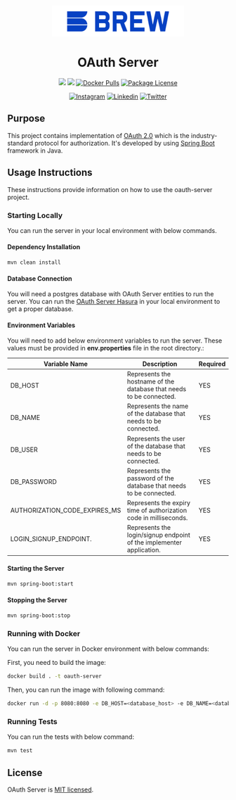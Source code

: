 <p  align="center">
<a  href="http://brewww.com/"  target="_blank"><img  src="https://github.com/BrewInteractive/oauth-server/blob/main/Brew-Logo-Small.png?raw=true"  width="300"  alt="Brew Logo"  /></a>
</p>


<h1  align="center">OAuth Server</h1>

<p align="center">
<a href="https://sonarcloud.io/summary/overall?id=BrewInteractive_oauth-server" target="_blank"><img src="https://sonarcloud.io/api/project_badges/measure?project=BrewInteractive_oauth-server&metric=alert_status"/></a>
<a href="https://sonarcloud.io/summary/overall?id=BrewInteractive_oauth-server" target="_blank"><img src="https://sonarcloud.io/api/project_badges/measure?project=BrewInteractive_oauth-server&metric=coverage"/></a>
<a href="https://hub.docker.com/repository/docker/brewery/oauth-server/general" target="_blank"><img src="https://img.shields.io/docker/pulls/brewery/oauth-server" alt="Docker Pulls" /></a> 
<a href="https://github.com/BrewInteractive/oauth-server/blob/main/LICENSE?raw=true" target="_blank"><img src="https://img.shields.io/github/license/BrewInteractive/oauth-server" alt="Package License" /></a>
</p>
<p align="center">
<a href="https://www.instagram.com/brew_interactive/" target="_blank"><img src="https://img.shields.io/badge/Instagram-E4405F?style=for-the-badge&logo=instagram&logoColor=white" alt="Instagram" /></a>
<a href="https://www.linkedin.com/company/brew-interactive/" target="_blank"><img src="https://img.shields.io/badge/LinkedIn-0077B5?style=for-the-badge&logo=linkedin&logoColor=white" alt="Linkedin" /></a>
<a href="https://twitter.com/BrewInteractive" target="_blank"><img src="https://img.shields.io/badge/Twitter-1DA1F2?style=for-the-badge&logo=twitter&logoColor=white" alt="Twitter" /></a>
</p>

## Purpose

This project contains implementation of [OAuth 2.0](https://www.rfc-editor.org/rfc/rfc6749) which is the
industry-standard protocol for authorization. It's developed by
using [Spring Boot](https://spring.io/guides/gs/spring-boot/) framework in Java.

## Usage Instructions

These instructions provide information on how to use the oauth-server project.

### Starting Locally

You can run the server in your local environment with below commands.

#### Dependency Installation

```bash
mvn clean install
```

#### Database Connection

You will need a postgres database with OAuth Server entities to run the server. You can run
the [OAuth Server Hasura](https://github.com/BrewInteractive/oauth-server-hasura) in your local environment to get a
proper database.

#### Environment Variables

You will need to add below environment variables to run the server. These values must be provided in **env.properties**
file in the root directory.:

| Variable Name                 | Description                                                          | Required |
|-------------------------------|----------------------------------------------------------------------|----------|
| DB_HOST                       | Represents the hostname of the database that needs to be connected.  | YES      |
| DB_NAME                       | Represents the name of the database that needs to be connected.      | YES      |
| DB_USER                       | Represents the user of the database that needs to be connected.      | YES      |
| DB_PASSWORD                   | Represents the password of the database that needs to be connected.  | YES      |
| AUTHORIZATION_CODE_EXPIRES_MS | Represents the expiry time of authorization code in milliseconds.    | YES      |
| LOGIN_SIGNUP_ENDPOINT.        | Represents the login/signup endpoint of the implementer application. | YES      |

#### Starting the Server

```bash
mvn spring-boot:start
```

#### Stopping the Server

```bash
mvn spring-boot:stop
```

### Running with Docker

You can run the server in Docker environment with below commands:

First, you need to build the image:

```bash
docker build . -t oauth-server
```

Then, you can run the image with following command:

```bash
docker run -d -p 8080:8080 -e DB_HOST=<database_host> -e DB_NAME=<database_name> -e DB_USER=<database_username> -e DB_PASSWORD=<database_password> oauth-server -e LOGIN_SIGNUP_ENDPOINT=<login_signup_endpoint>
```

### Running Tests

You can run the tests with below command:

```bash
mvn test
```

## License

OAuth Server is [MIT licensed](LICENSE).
